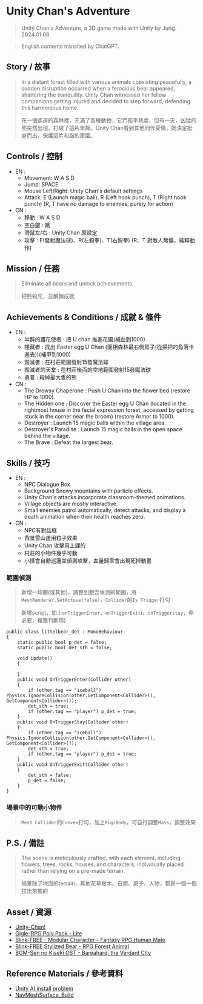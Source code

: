 # Unity Chan's Adventure
> Unity Chan's Adventure, a 3D game made with Unity by Jung.
> 2024.01.08

> English contents translted by ChatGPT.

## Story / 故事
>In a distant forest filled with various animals coexisting peacefully, a sudden disruption occurred when a ferocious bear appeared, shattering the tranquility. Unity Chan witnessed her fellow companions getting injured and decided to step forward, defending this harmonious home.
>
> 在一個遙遠的森林裡，充滿了各種動物，它們和平共處，但有一天，凶猛的熊突然出現，打破了這片寧靜。Unity Chan看到其他同伴受傷，她決定挺身而出，保護這片和諧的家園。

## Controls / 控制
* EN :
    * Movement: W A S D
    * Jump: SPACE
    * Mouse Left/Right: Unity Chan's default settings
    * Attack: E (Launch magic ball), R (Left hook punch), T (Right hook punch) (R, T have no damage to enemies, purely for action)
* CN :
    * 移動 : W A S D
    * 空白鍵 : 跳
    * 滑鼠左/右 : Unity Chan 原設定
    * 攻擊 : E(發射魔法球)、R(左鉤拳)、T(右鉤拳)  (R、T 對敵人無傷，純粹動作)

## Mission / 任務
> Eliminate all bears and unlock achievements.
> 
> 把熊殺光，並解鎖成就

## Achievements & Conditions / 成就 & 條件
* EN :
    * 半醉的護花使者 : 把 U chan 推進花圃(補血到1000)
    * 隱藏者 : 找出 Easter egg U Chan (面相森林最右側房子(從掃把的角落卡進去))(補甲到1000)
    * 毀滅者 : 在村莊範圍發射15發魔法球
    * 毀滅者的天堂 : 在村莊後面的空地範圍發射15發魔法球
    * 勇者 : 殺掉最大隻的熊
* CN :
    * The Drowsy Chaperone : Push U Chan into the flower bed (restore HP to 1000).
    * The Hidden one : Discover the Easter egg U Chan (located in the rightmost house in the facial expression forest, accessed by getting stuck in the corner near the broom) (restore Armor to 1000).
    * Destroyer : Launch 15 magic balls within the village area.
    * Destroyer's Paradise : Launch 15 magic balls in the open space behind the village.
    * The Brave : Defeat the largest bear.

## Skills / 技巧
* EN :
    * NPC Dialogue Box
    * Background Snowy mountains with particle effects.
    * Unity Chan's attacks incorporate classroom-themed animations.
    * Village objects are mostly interactive.
    * Small enemies patrol automatically, detect attacks, and display a death animation when their health reaches zero.
* CN :
    * NPC有對話框
    * 背景雪山運用粒子效果
    * Unity Chan 攻擊用上課的
    * 村莊的小物件幾乎可動
    * 小怪會自動巡邏並偵測攻擊，血量歸零會出現死掉動畫
### 範圍偵測
> 新增一球體(或其他)，調整到飽含偵測的範圍，將`MeshRenderer.SetActuve(false)`，`Collider`的`Is Trigger`打勾
> 
> 新增script，加上`onTriggerEnter`、`onTriggerExit`(、`onTriggerstay`，非必要，複雜判斷用)
```
public class littelbear_det : MonoBehaviour
{
    static public bool p_det = false;
    static public bool det_sth = false;

    void Update()
    {
        
    }
    public void OnTriggerEnter(Collider other)
    {
        if (other.tag == "iceball") Physics.IgnoreCollision(other.GetComponent<Collider>(), GetComponent<Collider>());
        det_sth = true;
        if (other.tag == "player") p_det = true;
    }
    public void OnTriggerStay(Collider other)
    {
        if (other.tag == "iceball") Physics.IgnoreCollision(other.GetComponent<Collider>(), GetComponent<Collider>());
        det_sth = true;
        if (other.tag == "player") p_det = true;
    }
    public void OnTriggerExit(Collider other)
    {
        det_sth = false;
        p_det = false;
    }
}
```

### 場景中的可動小物件
> `Mesh Collider`的`Convex`打勾，加上`RigiBody`，可自行調整`Mass`，調整效果

## P.S. / 備註
> The scene is meticulously crafted, with each element, including flowers, trees, rocks, houses, and characters, individually placed rather than relying on a pre-made terrain.
> 
> 場景除了地面的terrain，其他花草樹木、石頭、房子、人物，都是一個一個拉出來擺的

## Asset / 資源
* [Unity-Chan!](https://assetstore.unity.com/packages/3d/characters/unity-chan-model-18705)
* [Gigle-RPG Poly Pack - Lite](https://assetstore.unity.com/packages/3d/environments/landscapes/rpg-poly-pack-lite-148410)
* [Blink-FREE - Modular Character - Fantasy RPG Human Male](https://assetstore.unity.com/packages/3d/characters/humanoids/humans/free-modular-character-fantasy-rpg-human-male-228952)
* [Blink-FREE Stylized Bear - RPG Forest Animal](https://assetstore.unity.com/packages/3d/characters/animals/free-stylized-bear-rpg-forest-animal-228910)
* [BGM-Sen no Kiseki OST - Bareahard, the Verdant City](https://www.youtube.com/watch?v=Ppf4yhbfllY)

## Reference Materials / 參考資料 
* [Unity AI install problem](https://forum.unity.com/threads/experimental-ai-navigation-package.1126961/)
* [NavMeshSurface_Build](https://www.bilibili.com/video/BV1YG411a7gV/?p=10&share_source=copy_web&vd_source=fb45cea451320173e6e6bbb9b1d4858e)
